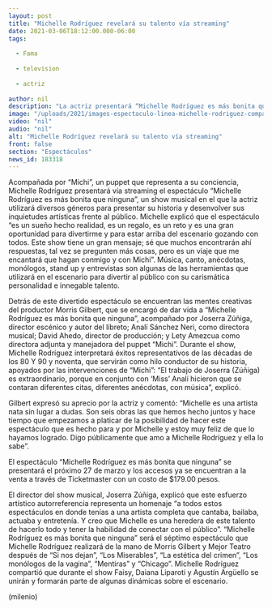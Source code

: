 ```yaml
---
layout: post
title: "Michelle Rodríguez revelará su talento vía streaming"
date: 2021-03-06T18:12:00.000-06:00
tags:
  
  - Fama
  
  - television
  
  - actriz
  
author: nil
description: "La actriz presentará “Michelle Rodríguez es más bonita que ninguna”, un espectáculo en el que mostrará su habilidad para ofrecer diversión y entretenimiento el próximo 27 de marzo "
image: "/uploads/2021/images-espectaculo-linea-michelle-rodriguez-compartira.jpeg"
video: "nil"
audio: "nil"
alt: "Michelle Rodríguez revelará su talento vía streaming"
front: false
section: "Espectáculos"
news_id: 183318
---
```


Acompañada por “Michi”, un puppet que representa a su conciencia, Michelle Rodríguez presentará vía streaming el espectáculo “Michelle Rodríguez es más bonita que ninguna”, un show musical en el que la actriz utilizará diversos géneros para presentar su historia y desenvolver sus inquietudes artísticas frente al público. Michelle explicó que el espectáculo “es un sueño hecho realidad, es un regalo, es un reto y es una gran oportunidad para divertirme y para estar arriba del escenario gozando con todos. Este show tiene un gran mensaje; sé que muchos encontrarán ahí respuestas, tal vez se pregunten más cosas, pero es un viaje que me encantará que hagan conmigo y con Michi”. 
Música, canto, anécdotas, monólogos, stand up y entrevistas son algunas de las herramientas que utilizará en el escenario para divertir al público con su carismática personalidad e innegable talento. 

Detrás de este divertido espectáculo se encuentran las mentes creativas del productor Morris Gilbert, que se encargó de dar vida a “Michelle Rodríguez es más bonita que ninguna”, acompañado por Joserra Zúñiga, director escénico y autor del libreto; Analí Sánchez Neri, como directora musical; David Ahedo, director de producción; y Lety Amezcua como directora adjunta y manejadora del puppet “Michi”. Durante el show, Michelle Rodríguez interpretará éxitos representativos de las décadas de los 80 Y 90 y noventa, que servirán como hilo conductor de su historia, apoyados por las intervenciones de “Michi”: “El trabajo de Joserra (Zúñiga) es extraordinario, porque en conjunto con ‘Miss’ Analí hicieron que se contaran diferentes citas, diferentes anécdotas, con música”, explicó. 

Gilbert expresó su aprecio por la actriz y comentó: “Michelle es una artista nata sin lugar a dudas. Son seis obras las que hemos hecho juntos y hace tiempo que empezamos a platicar de la posibilidad de hacer este espectáculo que es hecho para y por Michelle y estoy muy feliz de que lo hayamos logrado. Digo públicamente que amo a Michelle Rodríguez y ella lo sabe”. 

El espectáculo “Michelle Rodríguez es más bonita que ninguna” se presentará el próximo 27 de marzo y los accesos ya se encuentran a la venta a través de Ticketmaster con un costo de $179.00 pesos. 

El director del show musical, Joserra Zúñiga, explicó que este esfuerzo artístico autorreferencia representa un homenaje “a todos estos espectáculos en donde tenías a una artista completa que cantaba, bailaba, actuaba y entretenía. Y creo que Michelle es una heredera de este talento de hacerlo todo y tener la habilidad de conectar con el público”. “Michelle Rodríguez es más bonita que ninguna” será el séptimo espectáculo que Michelle Rodríguez realizará de la mano de Morris Gilbert y Mejor Teatro después de “Si nos dejan”, “Los Miserables”, “La estética del crimen”, “Los monólogos de la vagina”, “Mentiras” y “Chicago”. Michelle Rodríguez compartió que durante el show Faisy, Daiana Liparoti y Agustín Argüello se unirán y formarán parte de algunas dinámicas sobre el escenario. 

(milenio)